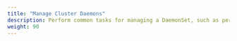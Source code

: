```yaml
---
title: "Manage Cluster Daemons"
description: Perform common tasks for managing a DaemonSet, such as performing a rolling update.
weight: 90
---
```


